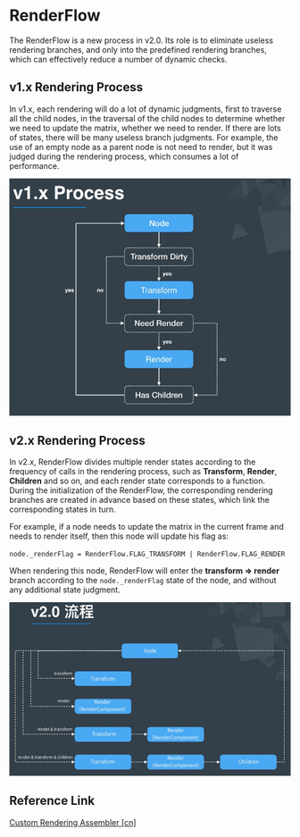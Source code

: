# RenderFlow

The RenderFlow is a new process in v2.0. Its role is to eliminate useless rendering branches, and only into the predefined rendering branches, which can effectively reduce a number of dynamic checks.

## v1.x Rendering Process

In v1.x, each rendering will do a lot of dynamic judgments, first to traverse all the child nodes, in the traversal of the child nodes to determine whether we need to update the matrix, whether we need to render. If there are lots of states, there will be many useless branch judgments. For example, the use of an empty node as a parent node is not need to render, but it was judged during the rendering process, which consumes a lot of performance.

![v1.x process](./render-flow/render-flow-1.png)

## v2.x Rendering Process

In v2.x, RenderFlow divides multiple render states according to the frequency of calls in the rendering process, such as **Transform**, **Render**, **Children** and so on, and each render state corresponds to a function. During the initialization of the RenderFlow, the corresponding rendering branches are created in advance based on these states, which link the corresponding states in turn.

For example, if a node needs to update the matrix in the current frame and needs to render itself, then this node will update his flag as:

`node._renderFlag = RenderFlow.FLAG_TRANSFORM | RenderFlow.FLAG_RENDER`

When rendering this node, RenderFlow will enter the **transform => render** branch according to the `node._renderFlag` state of the node, and without any additional state judgment.

![v2.x process](./render-flow/render-flow-2.png)

## Reference Link

[Custom Rendering Assembler [cn]](https://forum.cocos.org/t/demo/95087)
